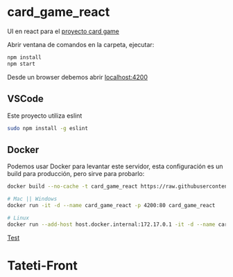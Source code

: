 # card_game_react

UI en react para el [proyecto card game](https://github.com/nmarsollier/card_game_node)

Abrir ventana de comandos en la carpeta, ejecutar:

```bash
npm install
npm start
```

Desde un browser debemos abrir [localhost:4200](http://localhost:4200/)

## VSCode

Este proyecto utiliza eslint

```bash
sudo npm install -g eslint
```

## Docker

Podemos usar Docker para levantar este servidor, esta configuración es un build para producción, pero sirve para probarlo:

```bash
docker build --no-cache -t card_game_react https://raw.githubusercontent.com/nmarsollier/card_game_react/master/Dockerfile

# Mac || Windows
docker run -it -d --name card_game_react -p 4200:80 card_game_react

# Linux
docker run --add-host host.docker.internal:172.17.0.1 -it -d --name card_game_react -p 4200:80 card_game_react
```

[Test](http://localhost:4200/)
# Tateti-Front
